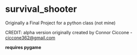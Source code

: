 # survival_shooter
Originally a Final Project for a python class (not mine)

CREDIT:
alpha version originally created by Connor Ciccone - ciccone362@gmail.com

**requires pygame**
